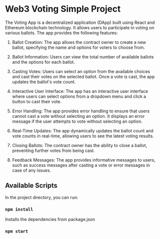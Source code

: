 # Web3 Voting Simple Project


The Voting App is a decentralized application (DApp) built using React and Ethereum blockchain technology. It allows users to participate in voting on various ballots. The app provides the following features:

1. Ballot Creation: The app allows the contract owner to create a new ballot, specifying the name and options for voters to choose from.

2. Ballot Information: Users can view the total number of available ballots and the options for each ballot.

3. Casting Votes: Users can select an option from the available choices and cast their votes on the selected ballot. Once a vote is cast, the app updates the ballot's vote count.

4. Interactive User Interface: The app has an interactive user interface where users can select options from a dropdown menu and click a button to cast their vote.

5. Error Handling: The app provides error handling to ensure that users cannot cast a vote without selecting an option. It displays an error message if the user attempts to vote without selecting an option.

6. Real-Time Updates: The app dynamically updates the ballot count and vote counts in real-time, allowing users to see the latest voting results.

7. Closing Ballots: The contract owner has the ability to close a ballot, preventing further votes from being cast.

8. Feedback Messages: The app provides informative messages to users, such as success messages after casting a vote or error messages in case of any issues.

## Available Scripts

In the project directory, you can run:

### `npm install`

Installs the dependencies from package.json

### `npm start`
  
